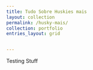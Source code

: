 ```yaml
---
title: Tudo Sobre Huskies mais
layout: collection
permalink: /husky-mais/
collection: portfolio
entries_layout: grid


---
```

Testing Stuff